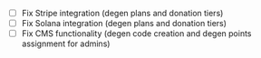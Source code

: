 - [ ] Fix Stripe integration (degen plans and donation tiers)
- [ ] Fix Solana integration (degen plans and donation tiers)
- [ ] Fix CMS functionality (degen code creation and degen points assignment for admins)
